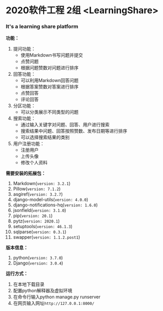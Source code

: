 # 2020软件工程 2组 \<LearningShare\>
### It's a learning share platform

**功能：** 
1. 提问功能： 
    - 使用Markdown书写问题并提交
    - 点赞问题
    - 根据问题赞数对问题进行排序
1. 回答功能：
    - 可以利用Markdown回答问题
    - 根据答案赞数对答案进行排序
    - 点赞回答
    - 评论回答
1. 分区功能：
    - 可以分类展示不同类型的问题
1. 搜索功能：
    - 通过输入关键字对问题、回答、用户进行搜索
    - 搜索结果中问题、回答按照赞数、发布日期等进行排序
    - 可以选择搜索结果的类别
1. 用户注册功能：
    - 注册用户
    - 上传头像
    - 修改个人资料
  
**需要安装的拓展包：**
1. Markdown(`version: 3.2.1`)
1. Pillow(`version: 7.1.2`)
1. asgiref(`version: 3.2.7`)
1. django-model-utils(`version: 4.0.0`)
1. django-notifications-hq(`version: 1.6.0`)
1. jsonfield(`version: 3.1.0`)
1. pip(`version: 20.1`)
1. pytz(`version: 2020.1`)
1. setuptools(`version: 46.1.3`)
1. sqlparse(`version: 0.3.1`)
1. swapper(`version: 1.1.2.post1`)

**版本信息：**
1. python(`version: 3.7.0`)
1. Django(`version: 3.0.4`)

**运行方式：**
1. 在本地下载目录
1. 配置python解释器及虚拟环境
1. 在命令行输入python manage.py runserver
1. 在网页输入网址`http://127.0.0.1:8000/`
